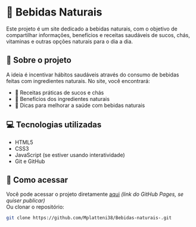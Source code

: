 # 🥤 Bebidas Naturais

Este projeto é um site dedicado a bebidas naturais, com o objetivo de compartilhar informações, benefícios e receitas saudáveis de sucos, chás, vitaminas e outras opções naturais para o dia a dia.

## 🌱 Sobre o projeto

A ideia é incentivar hábitos saudáveis através do consumo de bebidas feitas com ingredientes naturais. No site, você encontrará:

- 🧃 Receitas práticas de sucos e chás
- 🥬 Benefícios dos ingredientes naturais
- 🌿 Dicas para melhorar a saúde com bebidas naturais

## 💻 Tecnologias utilizadas

- HTML5
- CSS3
- JavaScript (se estiver usando interatividade)
- Git e GitHub

## 🚀 Como acessar

Você pode acessar o projeto diretamente [aqui](https://mplatteni38.github.io/Bebidas-naturais-/) *(link do GitHub Pages, se quiser publicar)*  
Ou clonar o repositório:

```bash
git clone https://github.com/Mplatteni38/Bebidas-naturais-.git
